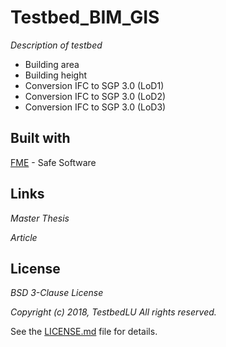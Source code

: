 # Testbed_BIM_GIS
*Description of testbed*

* Building area
* Building height
* Conversion IFC to SGP 3.0 (LoD1)
* Conversion IFC to SGP 3.0 (LoD2)
* Conversion IFC to SGP 3.0 (LoD3)

## Built with
[FME](https://www.safe.com/) - Safe Software

## Links

*Master Thesis*

*Article*

## License

*BSD 3-Clause License*

*Copyright (c) 2018, TestbedLU*
*All rights reserved.*

See the [LICENSE.md](https://github.com/TestbedLU/Testbed_BIM_GIS/blob/master/LICENSE) file for details.
